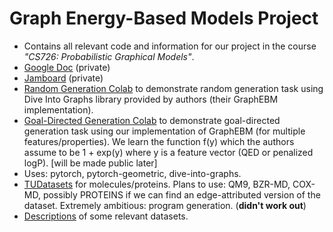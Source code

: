 Graph Energy-Based Models Project
=================================

* Contains all relevant code and information for our project in the course *"CS726: Probabilistic Graphical Models"*.
* [Google Doc](https://docs.google.com/document/d/10DEu_GeTIEuG_XykWKG0XOgGVBZ9P1ROXa5RmgqPgmg/edit#heading=h.4voc5ecxzo60) (private)
* [Jamboard](https://jamboard.google.com/d/1RYFluWmmoRwnfpkHy_ivWxA7DgHoFQ-WQfqoplm9uPs/viewer?f=0) (private)
* [Random Generation Colab](https://colab.research.google.com/drive/1nYLrRYGcZ2ptkk_PLmzsu2ebqJZcIMM9) to demonstrate random generation task using Dive Into Graphs library provided by authors (their GraphEBM implementation).
* [Goal-Directed Generation Colab](https://colab.research.google.com/drive/1yUqC5qhCravn6MKyV0kTnnp-M9VrP_Br?usp=sharing) to demonstrate goal-directed generation task using our implementation of GraphEBM (for multiple features/properties). We learn the function f(y) which the authors assume to be 1 + exp(y) where y is a feature vector (QED or penalized logP). [will be made public later]
* Uses: pytorch, pytorch-geometric, dive-into-graphs.
* [TUDatasets](https://chrsmrrs.github.io/datasets/docs/datasets/) for molecules/proteins. Plans to use: QM9, BZR-MD, COX-MD, possibly PROTEINS if we can find an edge-attributed version of the dataset. Extremely ambitious: program generation. (**didn't work out**)
* [Descriptions](https://github.com/wokas36/RWK/blob/main/DATASET_DESCRIPTIONS.md) of some relevant datasets.
